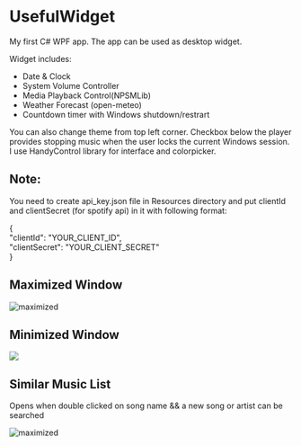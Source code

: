 <!DOCTYPE html>
<html lang="en">
  <head>
    <meta charset="UTF-8">
    <meta name="viewport" content="width=device-width, initial-scale=1.0"> 
    
  </head>

  <body>
    <h1>UsefulWidget</h1>
    <p>My first C# WPF app. The app can be used as desktop widget.</p>
    <p>Widget includes:</p>
    <ul> 
      <li>Date & Clock</li>
      <li>System Volume Controller</li>
      <li>Media Playback Control(NPSMLib)</li>
      <li> Weather Forecast (open-meteo)</li>
      <li>Countdown timer with Windows shutdown/restrart</li>
    </ul>
    <p> You can also change theme from top left corner. Checkbox below the player provides stopping music when the user locks the current Windows session. I use HandyControl library for interface and colorpicker.</p>
    <h2>Note:</h2>
     <p>You need to create api_key.json file in Resources directory and put clientId and clientSecret (for spotify api) in it with following format: 
       <p> 
    {<br>
    "clientId": "YOUR_CLIENT_ID",
         <br>
    "clientSecret": "YOUR_CLIENT_SECRET"
         <br>
    }
         <br>
     </p>
   <div>
     <h2>Maximized Window</h2>
     <picture>
      <img src="https://github.com/user-attachments/assets/3eaccf4d-9a6b-406d-a887-2cfca5d6d63a" alt="maximized" style="width:auto;">
    </picture> 
   </div> 
    <div> 
       <h2>Minimized Window</h2>
      <picture>
        <img src="![image](https://github.com/user-attachments/assets/4886c6ad-ad11-4a9a-84d6-2344a7a2a5de)
" style="width:auto;">
      </picture>
   </div>
        <div> 
       <h2>Similar Music List</h2>
          <p>Opens when double clicked on song name && a new song or artist can be searched</p>
      <picture>
        <img src = "![image](https://github.com/user-attachments/assets/7c4ce1e1-4134-4250-a675-f8c5c3a341e3)" alt="maximized" style="width:auto;">
      </picture>
   </div>
  </body>
</html>
